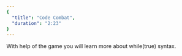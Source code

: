 ```yaml
---
{
  "title": "Code Combat",
  "duration": "2:23"
}
---
```


With help of the game you will learn more about while(true) syntax.
